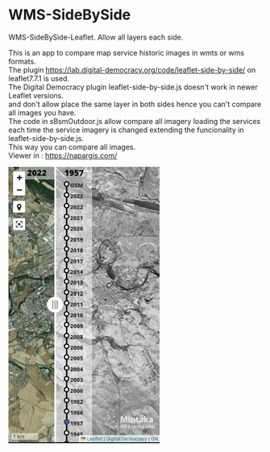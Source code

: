 # WMS-SideBySide
WMS-SideBySide-Leaflet. Allow all layers each side.

This is an app to compare map service historic images in wmts or wms formats.<br>
The plugin https://lab.digital-democracy.org/code/leaflet-side-by-side/ on leaflet7.7.1 is used.<br>
The Digital Democracy plugin leaflet-side-by-side.js doesn't work in newer Leaflet versions.<br>
and don't allow place the same layer in both sides hence you can't compare all images you have.<br>
The code in sBsmOutdoor.js allow compare all imagery loading the services each time the service imagery is changed extending the funcionality in leaflet-side-by-side.js. <br>
This way you can compare all images.<br>
Viewer in :
https://napargis.com/


<img src="./images/lsbs.jpg" alt="lsbs" width="300">

